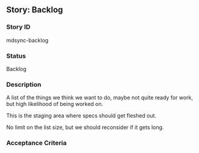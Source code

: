 ## Story: Backlog

### Story ID
mdsync-backlog

### Status
Backlog

### Description
A list of the things we think we want to do, maybe not quite ready for work, but high likelihood of being worked on.

This is the staging area where specs should get fleshed out.

No limit on the list size, but we should reconsider if it gets long.

### Acceptance Criteria
